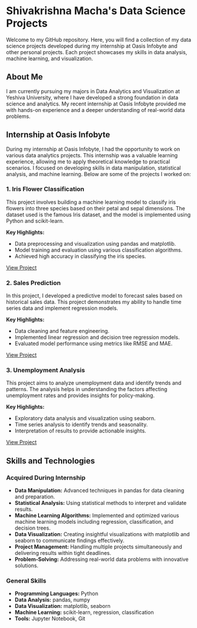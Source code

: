 # Shivakrishna Macha's Data Science Projects

Welcome to my GitHub repository. Here, you will find a collection of my data science projects developed during my internship at Oasis Infobyte and other personal projects. Each project showcases my skills in data analysis, machine learning, and visualization.

## About Me

I am currently pursuing my majors in Data Analytics and Visualization at Yeshiva University, where I have developed a strong foundation in data science and analytics. My recent internship at Oasis Infobyte provided me with hands-on experience and a deeper understanding of real-world data problems.

## Internship at Oasis Infobyte

During my internship at Oasis Infobyte, I had the opportunity to work on various data analytics projects. This internship was a valuable learning experience, allowing me to apply theoretical knowledge to practical scenarios. I focused on developing skills in data manipulation, statistical analysis, and machine learning. Below are some of the projects I worked on:

### 1. Iris Flower Classification

This project involves building a machine learning model to classify iris flowers into three species based on their petal and sepal dimensions. The dataset used is the famous Iris dataset, and the model is implemented using Python and scikit-learn.

**Key Highlights:**
- Data preprocessing and visualization using pandas and matplotlib.
- Model training and evaluation using various classification algorithms.
- Achieved high accuracy in classifying the iris species.

[View Project](link-to-Iris-Flower-Classification.ipynb)

### 2. Sales Prediction

In this project, I developed a predictive model to forecast sales based on historical sales data. This project demonstrates my ability to handle time series data and implement regression models.

**Key Highlights:**
- Data cleaning and feature engineering.
- Implemented linear regression and decision tree regression models.
- Evaluated model performance using metrics like RMSE and MAE.

[View Project](link-to-Sales-Prediction.ipynb)

### 3. Unemployment Analysis

This project aims to analyze unemployment data and identify trends and patterns. The analysis helps in understanding the factors affecting unemployment rates and provides insights for policy-making.

**Key Highlights:**
- Exploratory data analysis and visualization using seaborn.
- Time series analysis to identify trends and seasonality.
- Interpretation of results to provide actionable insights.

[View Project](link-to-Unemployment-Analysis.ipynb)

## Skills and Technologies

### Acquired During Internship
- **Data Manipulation:** Advanced techniques in pandas for data cleaning and preparation.
- **Statistical Analysis:** Using statistical methods to interpret and validate results.
- **Machine Learning Algorithms:** Implemented and optimized various machine learning models including regression, classification, and decision trees.
- **Data Visualization:** Creating insightful visualizations with matplotlib and seaborn to communicate findings effectively.
- **Project Management:** Handling multiple projects simultaneously and delivering results within tight deadlines.
- **Problem-Solving:** Addressing real-world data problems with innovative solutions.

### General Skills
- **Programming Languages:** Python
- **Data Analysis:** pandas, numpy
- **Data Visualization:** matplotlib, seaborn
- **Machine Learning:** scikit-learn, regression, classification
- **Tools:** Jupyter Notebook, Git


